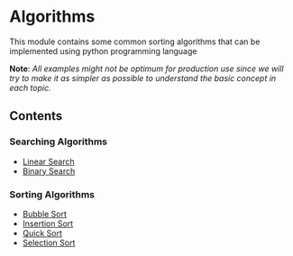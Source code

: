 # Algorithms

This module contains some common sorting algorithms that can be implemented
using python programming language

**Note**:
_All examples might not be optimum for production use since we will try to_
_make it as simpler as possible to understand the basic concept in each topic._


## Contents

### Searching Algorithms
- [Linear Search](searching/linear_search.py)
- [Binary Search](searching/binary_search.py)

### Sorting Algorithms
- [Bubble Sort](sorting/bubble_sort.py)
- [Insertion Sort](sorting/insertion_sort.py)
- [Quick Sort](sorting/quick_sort.py)
- [Selection Sort](sorting/selection_sort.py)
